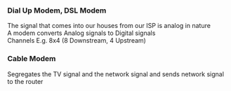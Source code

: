 ### Dial Up Modem, DSL Modem

The signal that comes into our houses from our ISP is analog in nature  
A modem converts Analog signals to Digital signals  
Channels E.g. 8x4 (8 Downstream, 4 Upstream)

### Cable Modem

Segregates the TV signal and the network signal and sends network signal to the router
